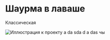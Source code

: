 # Шаурма в лаваше

Классическая

![Иллюстрация к проекту](https://img.freepik.com/free-photo/side-view-shawarma-with-fried-potatoes-in-board-cookware_176474-3215.jpg?w=740&t=st=1710624974~exp=1710625574~hmac=a4aa97a0aa4e952fd96f31fe6bb3a3bfd8f266e5e994cc363ea9bf3c810d9fba)
a
da
sda
d
a
das
чы
